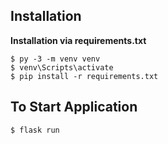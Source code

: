 ## Installation

**Installation via requirements.txt**

```shell
$ py -3 -m venv venv
$ venv\Scripts\activate
$ pip install -r requirements.txt
```


## To Start Application
```shell
$ flask run
```

